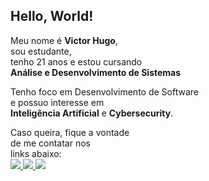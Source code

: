 ## Hello, World! 

Meu nome é **Victor Hugo**,<br/>
sou estudante,<br/>
tenho 21 anos e estou cursando<br/>
**Análise e Desenvolvimento de Sistemas**<br/>

Tenho foco em Desenvolvimento de Software<br/> 
e possuo interesse em <br/>
**Inteligência Artificial** e **Cybersecurity**.<br/>

Caso queira, fique a vontade<br/>
de me contatar nos<br/>
links abaixo:
<a href="mailto:victordev1337@gmail.com" target="_blank">
  <br/><img src="https://img.shields.io/badge/Gmail-D14836?style=for-the-badge&logo=gmail&logoColor=white">
  </img>
</a>
 <a href="https://discordapp.com/users/362048100887429121" target="_blank">
  <img src="https://img.shields.io/badge/Discord-7289DA?style=for-the-badge&logo=discord&logoColor=white">
</img>
</a>
<a href="https://t.me/vtdev1" target="_blank">
  <img src="https://img.shields.io/badge/Telegram-2CA5E0?style=for-the-badge&logo=telegram&logoColor=white">
  </img>
</a>


